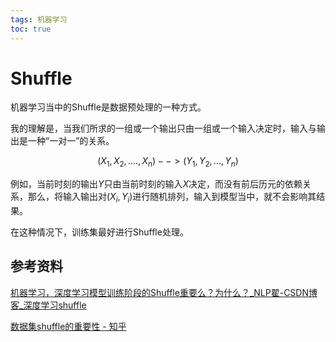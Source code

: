 ```yaml
---
tags: 机器学习
toc: true
---
```



# Shuffle

机器学习当中的Shuffle是数据预处理的一种方式。

我的理解是，当我们所求的一组或一个输出只由一组或一个输入决定时，输入与输出是一种“一对一”的关系。

$$(X_1,X_2,....,X_n) --> (Y_1,Y_2, ..., Y_n)$$

例如，当前时刻的输出$Y$只由当前时刻的输入$X$决定，而没有前后历元的依赖关系，那么，将输入输出对$(X_i,Y_i)$进行随机排列，输入到模型当中，就不会影响其结果。

在这种情况下，训练集最好进行Shuffle处理。


## 参考资料

[机器学习，深度学习模型训练阶段的Shuffle重要么？为什么？_NLP翟-CSDN博客_深度学习shuffle](https://blog.csdn.net/qq_19672707/article/details/88864207)

[数据集shuffle的重要性 - 知乎](https://zhuanlan.zhihu.com/p/57108650)


